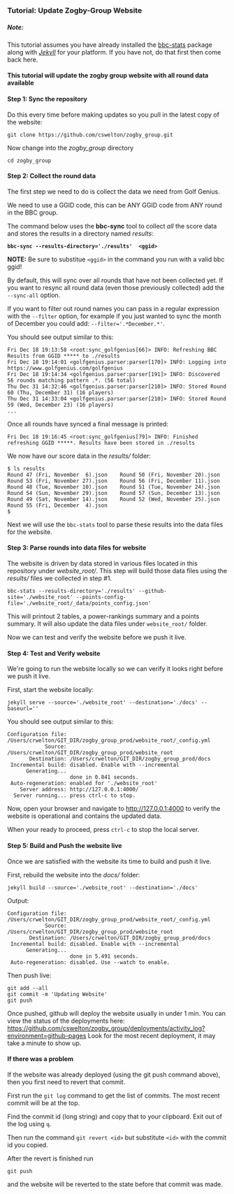 ### Tutorial: Update Zogby-Group Website

##### **Note**:
This tutorial assumes you have already installed the [bbc-stats](https://github.com/cswelton/bbc-stats)
package along with [*Jekyll*](https://jekyllrb.com/docs/installation/) for your platform. 
If you have not, do that first then come back here.

#### This tutorial will update the zogby group website with all round data available

#### Step 1: Sync the repository
Do this every time before making updates so you pull in the latest copy of the website:
```
git clone https://github.com/cswelton/zogby_group.git
```
Now change into the *zogby_group* directory
```
cd zogby_group
```

#### Step 2: Collect the round data
The first step we need to do is collect the data we need from Golf Genius.

We need to use a GGID code, this can be ANY GGID code from ANY round in the BBC group.

The command below uses the **bbc-sync** tool to collect *all* the score data 
and stores the results in a directory named *results*:

**`bbc-sync --results-directory='./results'  <ggid>`**

**NOTE:** Be sure to substitue `<ggid>` in the command you run with a valid bbc ggid!

By default, this will sync over all rounds that have not been collected yet.
If you want to resync all round data (even those previously collected) add the `--sync-all` option.

If you want to filter out round names you can pass in a regular expression with the `--filter` option, 
for example if you just wanted to sync the month of December you could add: `--filter='.*December.*'`.

You should see output similar to this:
```
Fri Dec 18 19:13:58 <root:sync_golfgenius[66]> INFO: Refreshing BBC Results from GGID ***** to ./results
Fri Dec 18 19:14:01 <golfgenius.parser:parser[170]> INFO: Logging into https://www.golfgenius.com/golfgenius
Fri Dec 18 19:14:34 <golfgenius.parser:parser[191]> INFO: Discovered 56 rounds matching pattern .*. (56 total)
Thu Dec 31 14:32:46 <golfgenius.parser:parser[210]> INFO: Stored Round 60 (Thu, December 31) (16 players)
Thu Dec 31 14:33:04 <golfgenius.parser:parser[210]> INFO: Stored Round 59 (Wed, December 23) (16 players)
...
```
Once all rounds have synced a final message is printed:
```
Fri Dec 18 19:16:45 <root:sync_golfgenius[79]> INFO: Finished refreshing GGID *****. Results have been stored in ./results
```

We now have our score data in the *results/* folder:

```
$ ls results
Round 47 (Fri, November  6).json	Round 50 (Fri, November 20).json	Round 53 (Fri, November 27).json	Round 56 (Fri, December 11).json
Round 48 (Tue, November 10).json	Round 51 (Tue, November 24).json	Round 54 (Sun, November 29).json	Round 57 (Sun, December 13).json
Round 49 (Sat, November 14).json	Round 52 (Wed, November 25).json	Round 55 (Fri, December  4).json
$ 
```

Next we will use the `bbc-stats` tool to parse these results into the data files for the website.

#### Step 3: Parse rounds into data files for website
The website is driven by data stored in various files located in this repository under *website_root/*.
This step will build those data files using the *results/* files we collected in step #1.

```
bbc-stats --results-directory='./results' --github-site='./website_root' --points-config-file='./website_root/_data/points_config.json'
```

This will printout 2 tables, a power-rankings summary and a points summary.
It will also update the data files under `website_root/` folder.

Now we can test and verify the website before we push it live.

#### Step 4: Test and Verify website
We're going to run the website locally so we can verify it looks right before we
push it live.

First, start the website locally:
```
jekyll serve --source='./website_root' --destination='./docs' --baseurl=''
```
You should see output similar to this:
```
Configuration file: /Users/crwelton/GIT_DIR/zogby_group_prod/website_root/_config.yml
            Source: /Users/crwelton/GIT_DIR/zogby_group_prod/website_root
       Destination: /Users/crwelton/GIT_DIR/zogby_group_prod/docs
 Incremental build: disabled. Enable with --incremental
      Generating... 
                    done in 0.841 seconds.
 Auto-regeneration: enabled for './website_root'
    Server address: http://127.0.0.1:4000/
  Server running... press ctrl-c to stop.
```
Now, open your browser and navigate to http://127.0.0.1:4000 to verify the
website is operational and contains the updated data.

When your ready to proceed, press `ctrl-c` to stop the local server.

#### Step 5: Build and Push the website live
Once we are satisfied with the website its time to build and push it live.

First, rebuild the website into the *docs/* folder:
```
jekyll build --source='./website_root' --destination='./docs'
```
Output:
```
Configuration file: /Users/crwelton/GIT_DIR/zogby_group_prod/website_root/_config.yml
            Source: /Users/crwelton/GIT_DIR/zogby_group_prod/website_root
       Destination: /Users/crwelton/GIT_DIR/zogby_group_prod/docs
 Incremental build: disabled. Enable with --incremental
      Generating... 
                    done in 5.491 seconds.
 Auto-regeneration: disabled. Use --watch to enable.
```

Then push live:

```
git add --all
git commit -m 'Updating Website'
git push
```
Once pushed, github will deploy the website usually in under 1 min.
You can view the status of the deployments here:
https://github.com/cswelton/zogby_group/deployments/activity_log?environment=github-pages
Look for the most recent deployment, it may take a minute to show up.

#### If there was a problem
If the website was already deployed (using the git push command above), then you first need to
revert that commit.

First run the `git log` command to get the list of commits. The most recent commit will be at the
top.  

Find the commit id (long string) and copy that to your clipboard. Exit out of the log using `q`.

Then run the command `git revert <id>` but substitute `<id>` with the commit id you copied.

After the revert is finished run
```
git push
```
and the website will be reverted to the state before that commit was made.
